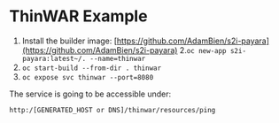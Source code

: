 # ThinWAR Example


1. Install the builder image: [https://github.com/AdamBien/s2i-payara](https://github.com/AdamBien/s2i-payara)
2.`oc new-app s2i-payara:latest~/. --name=thinwar`
3. `oc start-build --from-dir . thinwar`
4. `oc expose svc thinwar --port=8080`

The service is going to be accessible under: 

`http:/[GENERATED_HOST or DNS]/thinwar/resources/ping`